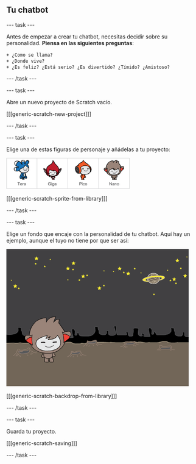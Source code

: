 ## Tu chatbot

\--- task \---

Antes de empezar a crear tu chatbot, necesitas decidir sobre su personalidad. **Piensa en las siguientes preguntas**:

    + ¿Como se llama?
    + ¿Donde vive?
    + ¿Es feliz? ¿Está serio? ¿Es divertido? ¿Tímido? ¿Amistoso?
    

\--- /task \---

\--- task \---

Abre un nuevo proyecto de Scratch vacío.

[[[generic-scratch-new-project]]]

\--- /task \---

\--- task \---

Elige una de estas figuras de personaje y añádelas a tu proyecto:

![Choose a character](images/chatbot-characters.png)

[[[generic-scratch-sprite-from-library]]]

\--- /task \---

\--- task \---

Elige un fondo que encaje con la personalidad de tu chatbot. Aquí hay un ejemplo, aunque el tuyo no tiene por que ser así:

![Choose a backdrop](images/chatbot-backdrop.png)

[[[generic-scratch-backdrop-from-library]]]

\--- /task \---

\--- task \---

Guarda tu proyecto.

[[[generic-scratch-saving]]]

\--- /task \---